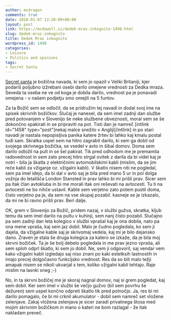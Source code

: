 ```yaml
---
author: mcdragon
comments: true
date: 2010-01-07 13:20:09+00:00
layout: post
link: https://mcdowell.si/dedek-mraz-inkognito-1498.html
slug: dedek-mraz-inkognito
title: Dedek Mraz inkognito
wordpress_id: 1498
categories:
- Leisure
- Politics and opinions
tags:
- Secret Santa
---
```


[Secret santa](https://en.wikipedia.org/wiki/Secret_Santa) je božična navada, ki sem jo opazil v Veliki Britaniji, kjer podariš poljubno izžrebani osebi darilo omejene vrednosti za Dedka mraza. Seveda ta oseba ne ve od koga je dobila darilo, vrednost pa je ponavadi omejena - v našem podjetju smo omejili na 5 funtov.

Za ta Božič sem se odločil, da se pridružim tej navadi in dodal svoj ime na spisek skrivnih božičkov. Slučaj je nanesel, da sem imel zadnji dan službe pred potovanjem v Slovenijo še neke službene obveznosti, moral sem se še dokončno spakirati in se pripraviti na pot. Tisti dan je namreč [intlink id="1458" type="post"]nekaj malce snežilo v Angliji[/intlink] in po stari navadi je nastala nepopisljiva panika katere žrtev bi lahko kaj kmalu postal tudi sam. Skratka uspel sem na hitro zagrabit darilo, ki sem ga dobil od svojega skrivnega božička, se vsedel v avto in šibal domov. Doma sem darilo odložil na pult in se šel pakirat. Tik pred odhodom me je premamila radovednost in sem zato precej hitro strgal ovitek z darila da bi videl kaj je notri - bila ja škatla z električnimi avtomobilskimi kabli (mislim, da se jim reče kabli za vžiganje oz. vžigalni kabli). V škatlo nisem niti ne pogledal, sem pa imel idejo, da bi dal v avto saj je bila pred mano 5 ur in pol dolga vožnja do letališča London Stansted in prav lahko bi mi prišli prav. Sicer sem pa itak član avtokluba in bi me morali itak oni reševati na avtocesti. Tu ti na avtocesti ne bo nihče ustavil. Kable sem verjetno zato potem pustil doma, čisto verjetno pa je, da sem na vse skupaj pozabil. kasneje se je izkazalo, da mi ne bi ravno prišli prav. Beri dalje.

OK, grem v Slovenijo za Božič, pridem nazaj, v službi gužva, skratka, kljub temu da sem imel darilo na pultu v kuhinji, sem nanj čisto pozabil. Slučajno pa sem zadnji dan leta kolegico v službi vprašal kaj je ona dobila, nato pa ona mene vpraša, kaj sem jaz dobil. Malo je čudno pogledala, ko sem ji dajela, da vžigalne kable saj je skrivomaj vedela, kaj mi je bilo dejansko dano. Zraven je stala še druga kolegica za katero se izkaže, da je bila moj skrvni božiček. Ta je še bolj debelo pogledala in me prav jezno vpraša, ali sem sploh odprl škatlo, ki sem jo dobil. Ne, sem ji odgovoril, saj vendar vem kako vžigalni kabli izgledajo saj niso znani po kaki estetksih lastnostih in imajo precej dolgočasno funkcijsko vrednost. Res da so bili malo težji amapak nisem se nikoli ukvarjal s tem, koliko vžigalni kabli tehtajo. Raje mislim na lasnki sneg ;-)

No, in ta skrvni božičej me je skoraj nagnal domov, naj si grem pogledat, kaj sem dobil. Ker sem imel v službi še večjo gužvo (bil sem povrhu še dežuren) sem uspel končno odpreti škatlo tik pred polnočjo. Ja, res bi mi darilo pomagalo, če bi mi crknil akumulator - dobil sem namreč set vložene zelenjave. Zakaj vložena zelenjava je sicer zaradi privatnega štosa med mojim skrivnim božičkom in mano o kateri ne bom razlagal - že itak nakladam preveč.
